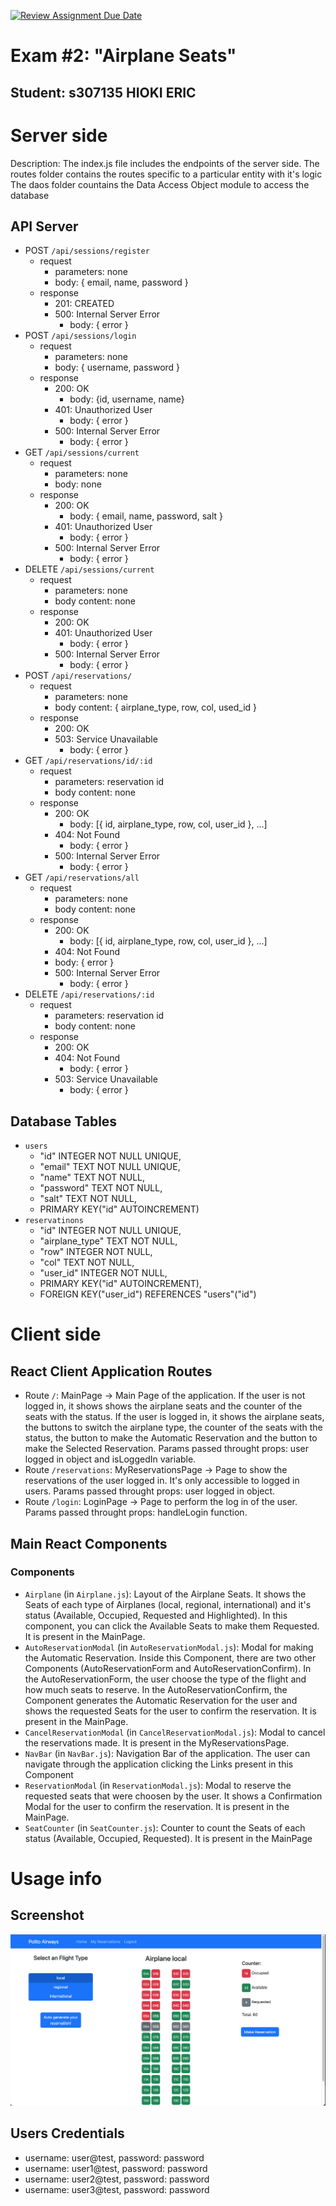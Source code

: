 [![Review Assignment Due Date](https://classroom.github.com/assets/deadline-readme-button-24ddc0f5d75046c5622901739e7c5dd533143b0c8e959d652212380cedb1ea36.svg)](https://classroom.github.com/a/Ij4wZ9xX)

# Exam #2: "Airplane Seats"

## Student: s307135 HIOKI ERIC

# Server side

Description:
The index.js file includes the endpoints of the server side.
The routes folder contains the routes specific to a particular entity with it's logic
The daos folder countains the Data Access Object module to access the database

## API Server

- POST `/api/sessions/register`
  - request
    - parameters: none
    - body: { email, name, password }
  - response
    - 201: CREATED
    - 500: Internal Server Error
      - body: { error }
- POST `/api/sessions/login`
  - request
    - parameters: none
    - body: { username, password }
  - response
    - 200: OK
      - body: {id, username, name}
    - 401: Unauthorized User
      - body: { error }
    - 500: Internal Server Error
      - body: { error }
- GET `/api/sessions/current`
  - request
    - parameters: none
    - body: none
  - response
    - 200: OK
      - body: { email, name, password, salt }
    - 401: Unauthorized User
      - body: { error }
    - 500: Internal Server Error
      - body: { error }
- DELETE `/api/sessions/current`
  - request
    - parameters: none
    - body content: none
  - response
    - 200: OK
    - 401: Unauthorized User
      - body: { error }
    - 500: Internal Server Error
      - body: { error }
- POST `/api/reservations/`
  - request
    - parameters: none
    - body content: { airplane_type, row, col, used_id }
  - response
    - 200: OK
    - 503: Service Unavailable
      - body: { error }
- GET `/api/reservations/id/:id`
  - request
    - parameters: reservation id
    - body content: none
  - response
    - 200: OK
      - body: [{ id, airplane_type, row, col, user_id }, ...]
    - 404: Not Found
      - body: { error }
    - 500: Internal Server Error
      - body: { error }
- GET `/api/reservations/all`
  - request
    - parameters: none
    - body content: none
  - response
    - 200: OK
      - body: [{ id, airplane_type, row, col, user_id }, ...]
    - 404: Not Found
    - body: { error }
    - 500: Internal Server Error
      - body: { error }
- DELETE `/api/reservations/:id`
  - request
    - parameters: reservation id
    - body content: none
  - response
    - 200: OK
    - 404: Not Found
      - body: { error }
    - 503: Service Unavailable
      - body: { error }

## Database Tables

- `users`
  - "id" INTEGER NOT NULL UNIQUE,
  - "email" TEXT NOT NULL UNIQUE,
  - "name" TEXT NOT NULL,
  - "password" TEXT NOT NULL,
  - "salt" TEXT NOT NULL,
  - PRIMARY KEY("id" AUTOINCREMENT)
- `reservatinons`
  - "id" INTEGER NOT NULL UNIQUE,
  - "airplane_type" TEXT NOT NULL,
  - "row" INTEGER NOT NULL,
  - "col" TEXT NOT NULL,
  - "user_id" INTEGER NOT NULL,
  - PRIMARY KEY("id" AUTOINCREMENT),
  - FOREIGN KEY("user_id") REFERENCES "users"("id")

# Client side

## React Client Application Routes

- Route `/`: MainPage -> Main Page of the application. If the user is not logged in, it shows shows the airplane seats and the counter of the seats with the status. If the user is logged in, it shows the airplane seats, the buttons to switch the airplane type, the counter of the seats with the status, the button to make the Automatic Reservation and the button to make the Selected Reservation. Params passed throught props: user logged in object and isLoggedIn variable.
- Route `/reservations`: MyReservationsPage -> Page to show the reservations of the user logged in. It's only accessible to logged in users. Params passed throught props: user logged in object.
- Route `/login`: LoginPage -> Page to perform the log in of the user. Params passed throught props: handleLogin function.

## Main React Components

### Components

- `Airplane` (in `Airplane.js`): Layout of the Airplane Seats. It shows the Seats of each type of Airplanes (local, regional, international) and it's status (Available, Occupied, Requested and Highlighted). In this component, you can click the Available Seats to make them Requested. It is present in the MainPage.
- `AutoReservationModal` (in `AutoReservationModal.js`): Modal for making the Automatic Reservation. Inside this Component, there are two other Components (AutoReservationForm and AutoReservationConfirm). In the AutoReservationForm, the user choose the type of the flight and how much seats to reserve. In the AutoReservationConfirm, the Component generates the Automatic Reservation for the user and shows the requested Seats for the user to confirm the reservation. It is present in the MainPage.
- `CancelReservationModal` (in `CancelReservationModal.js`): Modal to cancel the reservations made. It is present in the MyReservationsPage.
- `NavBar` (in `NavBar.js`): Navigation Bar of the application. The user can navigate through the application clicking the Links present in this Component
- `ReservationModal` (in `ReservationModal.js`): Modal to reserve the requested seats that were choosen by the user. It shows a Confirmation Modal for the user to confirm the reservation. It is present in the MainPage.
- `SeatCounter` (in `SeatCounter.js`): Counter to count the Seats of each status (Available, Occupied, Requested). It is present in the MainPage

# Usage info

## Screenshot

![Screenshot](./img/screenshot.png)

## Users Credentials

- username: user@test, password: password
- username: user1@test, password: password
- username: user2@test, password: password
- username: user3@test, password: password
